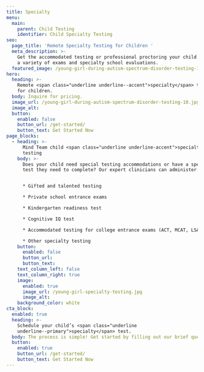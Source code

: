```yaml
---
title: Specialty
menu:
  main:
    parent: Child Testing
    identifier: Child Specialty Testing
seo:
  page_title: 'Remote Specialty Testing for Children '
  meta_description: >-
    Get the accommodated testing or professional proctoring your child needs for
    a variety of exams and specialty school evaluations.
  featured_image: /young-girl-during-autism-spectrum-disorder-testing-10.jpg
hero:
  heading: >-
    Remote <span class="underline underline--accent">specialty</span> testing
    for children.
  body: Inquire for pricing.
  image_url: /young-girl-during-autism-spectrum-disorder-testing-10.jpg
  image_alt:
  button:
    enabled: false
    button_url: /get-started/
    button_text: Get Started Now
page_blocks:
  - heading: >-
      Mind Team child <span class="underline underline-accent">specialty</span>
      testing
    body: >-
      Does your child need special testing accommodations or have a specialty
      test they need to complete? Our expert clinicians can administer:


      * Gifted and talented testing

      * Private school entrance exams

      * Kindergarten readiness test

      * Cognitive IQ test

      * Accommodated testing for college entrance exams (ACT, MCAT, LSAT, etc.)

      * Other specialty testing
    button:
      enabled: false
      button_url:
      button_text:
    text_column_left: false
    text_column_right: true
    image:
      enabled: true
      image_url: /young-girl-specialty-testing.jpg
      image_alt:
    background_color: white
cta_block:
  enabled: true
  heading: >-
    Schedule your child’s <span class="underline
    underline--primary">specialty</span> test.
  body: The process is simple! Get started by filling out our brief questionnaire.
  button:
    enabled: true
    button_url: /get-started/
    button_text: Get Started Now
---
```

